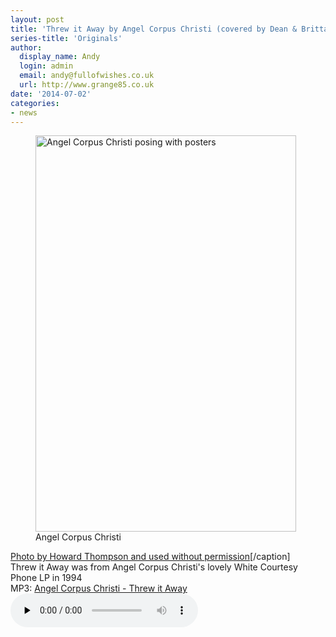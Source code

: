 ```yaml
---
layout: post
title: 'Threw it Away by Angel Corpus Christi (covered by Dean & Britta)'
series-title: 'Originals'
author:
  display_name: Andy
  login: admin
  email: andy@fullofwishes.co.uk
  url: http://www.grange85.co.uk
date: '2014-07-02'
categories:
- news
---
```

<p><figure class="caption aligncenter"><img src="https://media.fullofwishes.co.uk/00-misc/pictures/angel-corpus-christi-ht.jpg" width="417" height="634" alt="Angel Corpus Christi posing with posters" class /><figcaption class="caption-text"> Angel Corpus Christi</figcaption></figure>
<a href="https://www.flickr.com/photos/26412141@N05/3515034597">Photo by Howard Thompson and used without permission</a>[/caption]<br />
Threw it Away was from Angel Corpus Christi's lovely White Courtesy Phone LP in 1994<br />
MP3: <a href="https://media.fullofwishes.co.uk/00-misc/audio/02-angel-corpus-christi-threw-it-away.mp3">Angel Corpus Christi - Threw it Away</a><br />
<audio src="https://media.fullofwishes.co.uk/00-misc/audio/02-angel-corpus-christi-threw-it-away.mp3" preload="none" controls /></p>
<p>Dean & Britta's cover was released on their debut album L'Avventura in 2003.<br />
MP3: <a href="https://media.fullofwishes.co.uk/07-dean_and_britta/audio/08-britta-phillips--dean-wareham-threw-it-away.mp3">Dean & Britta - Threw it Away</a><br />
<audio src="https://media.fullofwishes.co.uk/07-dean_and_britta/audio/08-britta-phillips--dean-wareham-threw-it-away.mp3" preload="none" controls /></p>
<p><figure class="caption aligncenter"><img src="https://media.fullofwishes.co.uk/05-dean_wareham/pictures/dw_angel_vega_ht.jpg" width="526" height="640" class /><figcaption class="caption-text"> Dean Wareham with Angel Corpus Christi and Suicide's Alan Vega</figcaption></figure>
<a href="https://www.flickr.com/photos/26412141@N05/3515032035/">Photo by Howard Thompson and used without permission</a>[/caption]</p>
<h3>Bonus</h3>
<p>Here's Angel's fab cover of Luna's I Want Everything<br />
MP3: <a href="https://media.fullofwishes.co.uk/00-misc/audio/05-angel-corpus-christi-i-want-everything.mp3">Angel Corpus Christi - I Want Everything</a><br />
</p>
